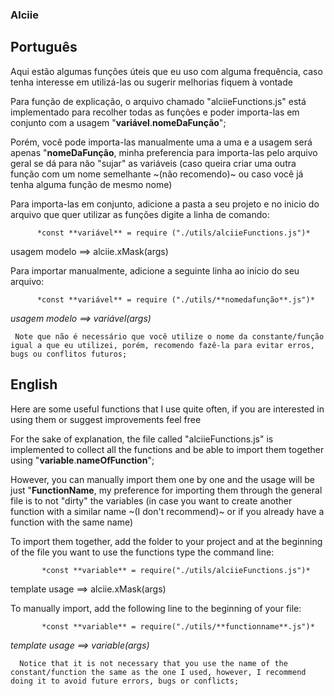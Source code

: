 ### Alciie



## Português

Aqui estão algumas funções úteis que eu uso com alguma frequência, caso tenha interesse em utilizá-las ou sugerir melhorias fiquem à vontade

Para função de explicação, o arquivo chamado "alciieFunctions.js" está implementado para recolher todas as funções e poder importa-las em conjunto com a usagem "**variável**.**nomeDaFunção**";

Porém, você pode importa-las manualmente uma a uma e a usagem será apenas "**nomeDaFunção**, minha preferencia para importa-las pelo arquivo geral se dá para não "sujar" as variáveis (caso queira criar uma outra função com um nome semelhante ~(não recomendo)~ ou caso você já tenha alguma função de mesmo nome)

Para importa-las em conjunto, adicione a pasta a seu projeto e no inicio do arquivo que quer utilizar as funções digite a linha de comando:

          *const **variável** = require ("./utils/alciieFunctions.js")*

usagem modelo ==> alciie.xMask(args)

Para importar manualmente, adicione a seguinte linha ao inicio do seu arquivo:

          *const **variável** = require ("./utils/**nomedafunção**.js")*

*usagem modelo ==> variável(args)*

     Note que não é necessário que você utilize o nome da constante/função igual a que eu utilizei, porém, recomendo fazê-la para evitar erros, bugs ou conflitos futuros;



## English

Here are some useful functions that I use quite often, if you are interested in using them or suggest improvements feel free

For the sake of explanation, the file called "alciieFunctions.js" is implemented to collect all the functions and be able to import them together using "**variable**.**nameOfFunction**";

However, you can manually import them one by one and the usage will be just "**FunctionName**, my preference for importing them through the general file is to not "dirty" the variables (in case you want to create another function with a similar name ~(I don't recommend)~ or if you already have a function with the same name)

To import them together, add the folder to your project and at the beginning of the file you want to use the functions type the command line:

           *const **variable** = require("./utils/alciieFunctions.js")*

template usage ==> alciie.xMask(args)


To manually import, add the following line to the beginning of your file:

           *const **variable** = require("./utils/**functionname**.js")*

*template usage ==> variable(args)*

      Notice that it is not necessary that you use the name of the constant/function the same as the one I used, however, I recommend doing it to avoid future errors, bugs or conflicts;